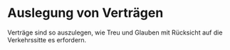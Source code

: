 # Auslegung von Verträgen

Verträge sind so auszulegen, wie Treu und Glauben mit Rücksicht auf die Verkehrssitte es erfordern. 


